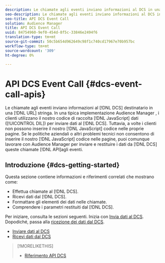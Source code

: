 ```yaml
---
description: Le chiamate agli eventi inviano informazioni al DCS in una stringa URL. In una tipica implementazione Audience Manager , i clienti utilizzano il codice di raccolta dati JavaScript (DIL) per inviare dati al DCS. Tuttavia, a volte i clienti non possono inserire il codice JavaScript nelle proprie pagine. Se le politiche aziendali o altri problemi tecnici non consentono di inserire il codice JavaScript nelle pagine, puoi comunque lavorare con  Audience Manager per inviare e restituire dati da DCS con queste API per le chiamate agli eventi.
seo-description: Le chiamate agli eventi inviano informazioni al DCS in una stringa URL. In una tipica implementazione Audience Manager , i clienti utilizzano il codice di raccolta dati JavaScript (DIL) per inviare dati al DCS. Tuttavia, a volte i clienti non possono inserire il codice JavaScript nelle proprie pagine. Se le politiche aziendali o altri problemi tecnici non consentono di inserire il codice JavaScript nelle pagine, puoi comunque lavorare con  Audience Manager per inviare e restituire dati da DCS con queste API per le chiamate agli eventi.
seo-title: API DCS Event Call
solution: Audience Manager
title: API DCS Event Call
uuid: 84754960-9ef0-454d-8f5c-33846e2494f6
translation-type: tm+mt
source-git-commit: 50c5b654d962649c98f1c740cd17967e70b957bc
workflow-type: tm+mt
source-wordcount: '309'
ht-degree: 0%

---
```



# API DCS Event Call {#dcs-event-call-apis}

Le chiamate agli eventi inviano informazioni al [!DNL DCS] destinatario in una [!DNL URL] stringa. In una tipica implementazione Audience Manager , i clienti utilizzano il nostro codice di raccolta [!DNL JavaScript] dati ([!UICONTROL DIL]) per inviare dati al [!DNL DCS]. Tuttavia, a volte i clienti non possono inserire il nostro [!DNL JavaScript] codice nelle proprie pagine. Se le politiche aziendali o altri problemi tecnici non consentono di inserire il nostro [!DNL JavaScript] codice nelle pagine, puoi comunque lavorare con  Audience Manager per inviare e restituire i dati da [!DNL DCS] queste chiamate [!DNL API]agli eventi.

## Introduzione {#dcs-getting-started}

Questa sezione contiene informazioni e riferimenti correlati che mostrano come:

* Effettua chiamate al [!DNL DCS].
* Ricevi dati dal [!DNL DCS].
* Formattare gli elementi dei dati nelle chiamate.
* Comprendere i parametri restituiti dal [!DNL DCS].

Per iniziare, consulta le sezioni seguenti. Inizia con [Invia dati al DCS](../../../api/dcs-intro/dcs-event-calls/dcs-url-send.md). Dopodiché, passa alla [ricezione dei dati dal DCS](../../../api/dcs-intro/dcs-event-calls/dcs-url-receive.md).

* [Inviare dati al DCS](dcs-url-send.md)
* [Ricevi dati dal DCS](dcs-url-receive.md)

>[!MORELIKETHIS]
>
>* [Riferimento API DCS](../../../api/dcs-intro/dcs-api-reference/dcs-api-methods.md)

